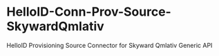 # HelloID-Conn-Prov-Source-SkywardQmlativ
HelloID Provisioning Source Connector for Skyward Qmlativ Generic API
